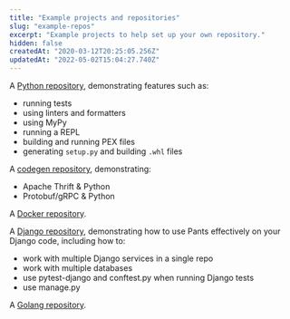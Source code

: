 ```yaml
---
title: "Example projects and repositories"
slug: "example-repos"
excerpt: "Example projects to help set up your own repository."
hidden: false
createdAt: "2020-03-12T20:25:05.256Z"
updatedAt: "2022-05-02T15:04:27.740Z"
---
```

A [Python repository](https://github.com/pantsbuild/example-python), demonstrating features such as:

- running tests
- using linters and formatters
- using MyPy
- running a REPL
- building and running PEX files
- generating `setup.py` and building `.whl` files

A [codegen repository](https://github.com/pantsbuild/example-codegen), demonstrating:

- Apache Thrift & Python
- Protobuf/gRPC & Python

A [Docker repository](https://github.com/pantsbuild/example-docker).

A [Django repository](https://github.com/pantsbuild/example-django), demonstrating how to use Pants effectively on your Django code, including how to:

- work with multiple Django services in a single repo
- work with multiple databases
- use pytest-django and conftest.py when running Django tests
- use manage.py

A [Golang repository](https://github.com/pantsbuild/example-golang).
